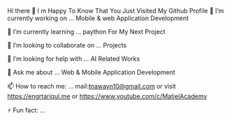 
Hi there 👋
I m Happy To Know That You Just Visited My Github Profile
🔭 I’m currently working on ... Mobile & web Application Development

🌱 I’m currently learning ... paython For My Next Project

👯 I’m looking to collaborate on ... Projects

🤔 I’m looking for help with ... AI Related Works

💬 Ask me about ... Web & Mobile Application Development

📫 How to reach me: ... mail:tnawayn10@gmail.com or visit https://engrtariqul.me or https://www.youtube.com/c/MatjelAcademy

⚡ Fun fact: ... 
      
